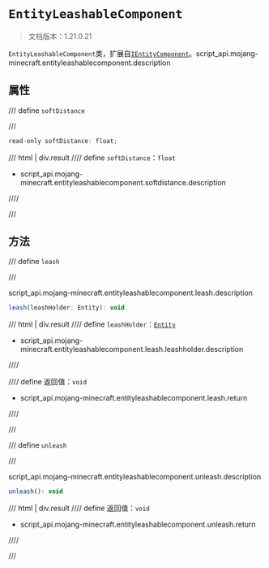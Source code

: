 # `EntityLeashableComponent`

> 文档版本：1.21.0.21

`EntityLeashableComponent`类，扩展自[`IEntityComponent`](./ientitycomponent.md)。script_api.mojang-minecraft.entityleashablecomponent.description

## 属性

/// define
`softDistance`


///

```js
read-only softDistance: float;
```

/// html | div.result
//// define
`softDistance`：`float`

- script_api.mojang-minecraft.entityleashablecomponent.softdistance.description


////

///


## 方法

/// define
`leash`


///

script_api.mojang-minecraft.entityleashablecomponent.leash.description

```js
leash(leashHolder: Entity): void
```

/// html | div.result
//// define
`leashHolder`：[`Entity`](./entity.md)

- script_api.mojang-minecraft.entityleashablecomponent.leash.leashholder.description


////

//// define
返回值：`void`

- script_api.mojang-minecraft.entityleashablecomponent.leash.return


////

///


/// define
`unleash`


///

script_api.mojang-minecraft.entityleashablecomponent.unleash.description

```js
unleash(): void
```

/// html | div.result
//// define
返回值：`void`

- script_api.mojang-minecraft.entityleashablecomponent.unleash.return


////

///

